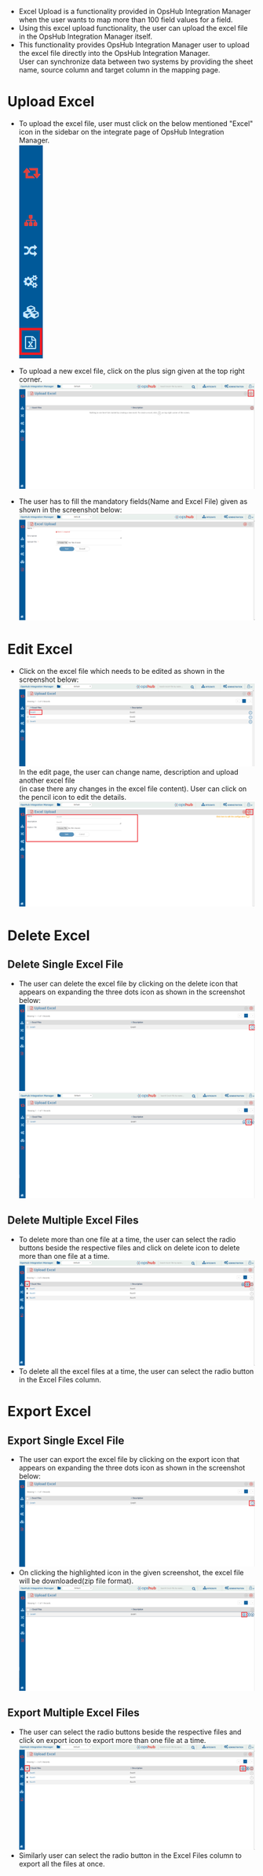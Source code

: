 * Excel Upload is a functionality provided in OpsHub Integration Manager when the user wants to map more than 100 field values for a field.  
* Using this excel upload functionality, the user can upload the excel file in the OpsHub Integration Manager itself.  
* This functionality provides OpsHub Integration Manager user to upload the excel file directly into the OpsHub Integration Manager.  
User can synchronize data between two systems by providing the sheet name, source column and target column in the mapping page.

# Upload Excel
* To upload the excel file, user must click on the below mentioned "Excel" icon in the sidebar on the integrate page of OpsHub Integration Manager.  
  ![Excel Upload](../assets/Excel_Upload.png)

* To upload a new excel file, click on the plus sign given at the top right corner.  
  ![Upload New Excel](../assets/Excel_Upload2.png)

* The user has to fill the mandatory fields(Name and Excel File) given as shown in the screenshot below:  
  ![Fill Excel Details](../assets/Excel_Upload3.png)

# Edit Excel
* Click on the excel file which needs to be edited as shown in the screenshot below:  
  ![Edit Excel File](../assets/UpdateExcel1.png)  
  In the edit page, the user can change name, description and upload another excel file  
  (in case there any changes in the excel file content). User can click on the pencil icon to edit the details.  
  ![Edit Excel Details](../assets/UpdateExcel2.png)

# Delete Excel
## Delete Single Excel File
* The user can delete the excel file by clicking on the delete icon that appears on expanding the three dots icon as shown in the screenshot below:  
  ![Delete Icon](../assets/ExcelDelete1.png)  
  ![Confirm Delete](../assets/ExcelDelete2.png)

## Delete Multiple Excel Files
* To delete more than one file at a time, the user can select the radio buttons beside the respective files and click on delete icon to delete more than one file at a time.  
  ![Delete Multiple Files](../assets/MultipleFileDelete.png)
* To delete all the excel files at a time, the user can select the radio button in the Excel Files column.

# Export Excel
## Export Single Excel File
* The user can export the excel file by clicking on the export icon that appears on expanding the three dots icon as shown in the screenshot below:  
  ![Export Single Excel](../assets/ExcelDelete1.png)
* On clicking the highlighted icon in the given screenshot, the excel file will be downloaded(zip file format).  
  ![Excel Export Result](../assets/ExcelExport1.png)

## Export Multiple Excel Files
* The user can select the radio buttons beside the respective files and click on export icon to export more than one file at a time.  
  ![Export Multiple Excel Files](../assets/MultipleFileExport.png)
* Similarly user can select the radio button in the Excel Files column to export all the files at once.

